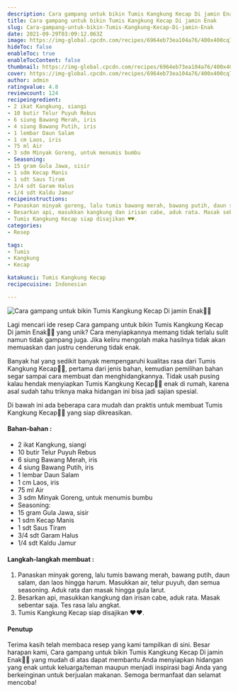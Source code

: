 ```yaml
---
description: Cara gampang untuk bikin Tumis Kangkung Kecap Di jamin Enak"
title: Cara gampang untuk bikin Tumis Kangkung Kecap Di jamin Enak
slug: Cara-gampang-untuk-bikin-Tumis-Kangkung-Kecap-Di-jamin-Enak
date: 2021-09-29T03:09:12.063Z
image: https://img-global.cpcdn.com/recipes/6964eb73ea104a76/400x400cq70/photo.jpg
hideToc: false
enableToc: true
enableTocContent: false
thumbnail: https://img-global.cpcdn.com/recipes/6964eb73ea104a76/400x400cq70/photo.jpg
cover: https://img-global.cpcdn.com/recipes/6964eb73ea104a76/400x400cq70/photo.jpg
author: admin
ratingvalue: 4.8
reviewcount: 124
recipeingredient:
- 2 ikat Kangkung, siangi
- 10 butir Telur Puyuh Rebus
- 6 siung Bawang Merah, iris
- 4 siung Bawang Putih, iris
- 1 lembar Daun Salam
- 1 cm Laos, iris
- 75 ml Air
- 3 sdm Minyak Goreng, untuk menumis bumbu
- Seasoning:
- 15 gram Gula Jawa, sisir
- 1 sdm Kecap Manis
- 1 sdt Saus Tiram
- 3/4 sdt Garam Halus
- 1/4 sdt Kaldu Jamur
recipeinstructions:
- Panaskan minyak goreng, lalu tumis bawang merah, bawang putih, daun salam, dan laos hingga harum. Masukkan air, telur puyuh, dan semua seasoning. Aduk rata dan masak hingga gula larut.
- Besarkan api, masukkan kangkung dan irisan cabe, aduk rata. Masak sebentar saja. Tes rasa lalu angkat.
- Tumis Kangkung Kecap siap disajikan ♥️♥️.
categories:
- Resep

tags:
- Tumis
- Kangkung
- Kecap

katakunci: Tumis Kangkung Kecap
recipecuisine: Indonesian

---
```


![Cara gampang untuk bikin Tumis Kangkung Kecap Di jamin Enak👩‍🍳](https://img-global.cpcdn.com/recipes/6964eb73ea104a76/400x400cq70/photo.jpg)

Lagi mencari ide resep Cara gampang untuk bikin Tumis Kangkung Kecap Di jamin Enak👩‍🍳 yang unik? Cara menyiapkannya memang tidak terlalu sulit namun tidak gampang juga. Jika keliru mengolah maka hasilnya tidak akan memuaskan dan justru cenderung tidak enak.

Banyak hal yang sedikit banyak mempengaruhi kualitas rasa dari Tumis Kangkung Kecap👩‍🍳, pertama dari jenis bahan, kemudian pemilihan bahan segar sampai cara membuat dan menghidangkannya. Tidak usah pusing kalau hendak menyiapkan Tumis Kangkung Kecap👩‍🍳 enak di rumah, karena asal sudah tahu triknya maka hidangan ini bisa jadi sajian spesial.

Di bawah ini ada beberapa cara mudah dan praktis untuk membuat Tumis Kangkung Kecap👩‍🍳 yang siap dikreasikan.

<!--inarticleads1-->

#### Bahan-bahan :

- 2 ikat Kangkung, siangi
- 10 butir Telur Puyuh Rebus
- 6 siung Bawang Merah, iris
- 4 siung Bawang Putih, iris
- 1 lembar Daun Salam
- 1 cm Laos, iris
- 75 ml Air
- 3 sdm Minyak Goreng, untuk menumis bumbu
- Seasoning:
- 15 gram Gula Jawa, sisir
- 1 sdm Kecap Manis
- 1 sdt Saus Tiram
- 3/4 sdt Garam Halus
- 1/4 sdt Kaldu Jamur

<!--inarticleads2-->

#### Langkah-langkah membuat :

1. Panaskan minyak goreng, lalu tumis bawang merah, bawang putih, daun salam, dan laos hingga harum. Masukkan air, telur puyuh, dan semua seasoning. Aduk rata dan masak hingga gula larut.
1. Besarkan api, masukkan kangkung dan irisan cabe, aduk rata. Masak sebentar saja. Tes rasa lalu angkat.
1. Tumis Kangkung Kecap siap disajikan ♥️♥️.

#### Penutup

Terima kasih telah membaca resep yang kami tampilkan di sini. Besar harapan kami, Cara gampang untuk bikin Tumis Kangkung Kecap Di jamin Enak👩‍🍳 yang mudah di atas dapat membantu Anda menyiapkan hidangan yang enak untuk keluarga/teman maupun menjadi inspirasi bagi Anda yang berkeinginan untuk berjualan makanan. Semoga bermanfaat dan selamat mencoba!